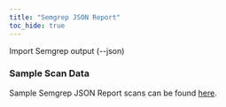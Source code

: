 ```yaml
---
title: "Semgrep JSON Report"
toc_hide: true
---
```

Import Semgrep output (--json)

### Sample Scan Data
Sample Semgrep JSON Report scans can be found [here](https://github.com/DefectDojo/django-DefectDojo/tree/master/unittests/scans/semgrep).